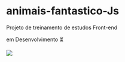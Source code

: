 # animais-fantastico-Js

Projeto de treinamento de estudos Front-end

em Desenvolvimento ⏳

<img src="https://i.imgur.com/LQ4Xo0B.png"/>
